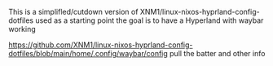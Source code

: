 This is a simplifled/cutdown version of XNM1/linux-nixos-hyprland-config-dotfiles used as a starting point
the goal is to have a Hyperland with waybar working

https://github.com/XNM1/linux-nixos-hyprland-config-dotfiles/blob/main/home/.config/waybar/config pull the batter and other info
